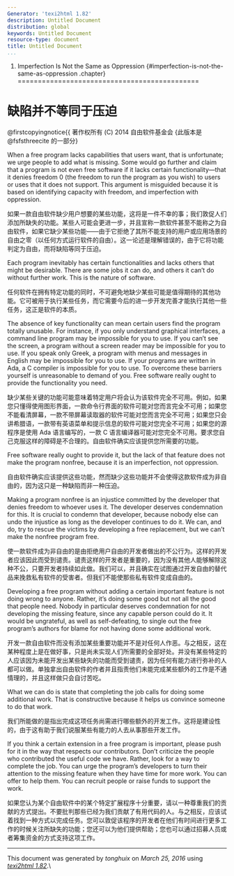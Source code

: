 ```yaml
---
Generator: 'texi2html 1.82'
description: Untitled Document
distribution: global
keywords: Untitled Document
resource-type: document
title: Untitled Document
...
```


1. Imperfection Is Not the Same as Oppression {#imperfection-is-not-the-same-as-oppression .chapter}
=============================================

缺陷并不等同于压迫
==================

@firstcopyingnotice{{ 著作权所有 (C) 2014 自由软件基金会 {此版本是 @fsfsthreecite 的一部分}

When a free program lacks capabilities that users want, that is
unfortunate; we urge people to add what is missing. Some would go
further and claim that a program is not even free software if it lacks
certain functionality—that it denies freedom 0 (the freedom to run the
program as you wish) to users or uses that it does not support. This
argument is misguided because it is based on identifying capacity with
freedom, and imperfection with oppression.

如果一款自由软件缺少用户想要的某些功能，这将是一件不幸的事；我们敦促人们添加所缺失的功能。某些人可能会更进一步，并且宣称一款软件甚至不能称之为自由软件，如果它缺少某些功能——由于它拒绝了其所不能支持的用户或应用场景的自由之零（以任何方式运行软件的自由）。这一论述是理解错误的，由于它将功能判定为自由，而将缺陷等同于压迫。

Each program inevitably has certain functionalities and lacks others
that might be desirable. There are some jobs it can do, and others it
can’t do without further work. This is the nature of software.

任何软件在拥有特定功能的同时，不可避免地缺少某些可能是值得期待的其他功能。它可被用于执行某些任务，而它需要今后的进一步开发完善才能执行其他一些任务，这正是软件的本质。

The absence of key functionality can mean certain users find the program
totally unusable. For instance, if you only understand graphical
interfaces, a command line program may be impossible for you to use. If
you can’t see the screen, a program without a screen reader may be
impossible for you to use. If you speak only Greek, a program with menus
and messages in English may be impossible for you to use. If your
programs are written in Ada, a C compiler is impossible for you to use.
To overcome these barriers yourself is unreasonable to demand of you.
Free software really ought to provide the functionality you need.

缺少某些关键的功能可能意味着特定用户将会认为该软件完全不可用。例如，如果您只懂得使用图形界面，一款命令行界面的软件可能对您而言完全不可用；如果您不能看清屏幕，一款不带屏幕读取器的软件可能对您而言完全不可用；如果您只会讲希腊语，一款带有英语菜单和提示信息的软件可能对您完全不可用；如果您的源程序是使用 Ada 语言编写的，一款 C 语言编译器可能对您完全不可用。要求您自己克服这样的障碍是不合理的。自由软件确实应该提供您所需要的功能。

Free software really ought to provide it, but the lack of that feature
does not make the program nonfree, because it is an imperfection, not
oppression.

自由软件确实应该提供这些功能，然而缺少这些功能并不会使得这款软件成为非自由的，因为这只是一种缺陷而非一种压迫。

Making a program nonfree is an injustice committed by the developer that
denies freedom to whoever uses it. The developer deserves condemnation
for this. It is crucial to condemn that developer, because nobody else
can undo the injustice as long as the developer continues to do it. We
can, and do, try to rescue the victims by developing a free replacement,
but we can’t make the nonfree program free.

使一款软件成为非自由的是由拒绝用户自由的开发者做出的不公行为。这样的开发者应该因此而受到谴责。谴责这样的开发者是重要的，因为没有其他人能够解除这种不公，只要开发者持续如此做。我们可以，并且确实在试图通过开发自由的替代品来挽救私有软件的受害者。但我们不能使那些私有软件变成自由的。

Developing a free program without adding a certain important feature is
not doing wrong to anyone. Rather, it’s doing some good but not all the
good that people need. Nobody in particular deserves condemnation for
not developing the missing feature, since any capable person could do
it. It would be ungrateful, as well as self-defeating, to single out the
free program’s authors for blame for not having done some additional
work.

开发一款自由软件而没有添加某些重要功能并不是对任何人作恶。与之相反，这在某种程度上是在做好事，只是尚未实现人们所需要的全部好处。并没有某些特定的人应该因为未能开发出某些缺失的功能而受到谴责，因为任何有能力进行弥补的人都可以做。单独拿出自由软件的作者并且指责他们未能完成某些额外的工作是不通情理的，并且这样做只会自讨苦吃。

What we can do is state that completing the job calls for doing some
additional work. That is constructive because it helps us convince
someone to do that work.

我们所能做的是指出完成这项任务尚需进行哪些额外的开发工作。这将是建设性的，由于这有助于我们说服某些有能力的人去从事那些开发工作。

If you think a certain extension in a free program is important, please
push for it in the way that respects our contributors. Don’t criticize
the people who contributed the useful code we have. Rather, look for a
way to complete the job. You can urge the program’s developers to turn
their attention to the missing feature when they have time for more
work. You can offer to help them. You can recruit people or raise funds
to support the work.

如果您认为某个自由软件中的某个特定扩展程序十分重要，请以一种尊重我们的贡献的方式提出。不要批判那些已经为我们贡献了有用代码的人。与之相反，应该试着找到一种方式以完成任务。您可以敦促该程序的开发者在他们有时间进行更多工作的时候关注所缺失的功能；您还可以为他们提供帮助；您也可以通过招募人员或者筹集资金的方式支持这项工作。

------------------------------------------------------------------------

This document was generated by *tonghuix* on *March 25, 2016* using
[*texi2html 1.82*](http://www.nongnu.org/texi2html/).\
